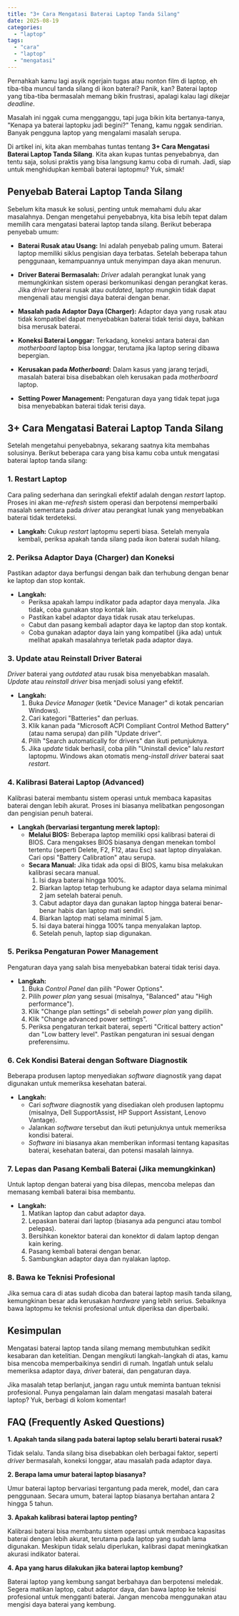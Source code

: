 ```yaml
---
title: "3+ Cara Mengatasi Baterai Laptop Tanda Silang"
date: 2025-08-19
categories: 
  - "laptop"
tags: 
  - "cara"
  - "laptop"
  - "mengatasi"
---
```


Pernahkah kamu lagi asyik ngerjain tugas atau nonton film di laptop, eh tiba-tiba muncul tanda silang di ikon baterai? Panik, kan? Baterai laptop yang tiba-tiba bermasalah memang bikin frustrasi, apalagi kalau lagi dikejar _deadline_.

Masalah ini nggak cuma mengganggu, tapi juga bikin kita bertanya-tanya, "Kenapa ya baterai laptopku jadi begini?" Tenang, kamu nggak sendirian. Banyak pengguna laptop yang mengalami masalah serupa.

Di artikel ini, kita akan membahas tuntas tentang **3+ Cara Mengatasi Baterai Laptop Tanda Silang**. Kita akan kupas tuntas penyebabnya, dan tentu saja, solusi praktis yang bisa langsung kamu coba di rumah. Jadi, siap untuk menghidupkan kembali baterai laptopmu? Yuk, simak!

## Penyebab Baterai Laptop Tanda Silang

Sebelum kita masuk ke solusi, penting untuk memahami dulu akar masalahnya. Dengan mengetahui penyebabnya, kita bisa lebih tepat dalam memilih cara mengatasi baterai laptop tanda silang. Berikut beberapa penyebab umum:

- **Baterai Rusak atau Usang:** Ini adalah penyebab paling umum. Baterai laptop memiliki siklus pengisian daya terbatas. Setelah beberapa tahun penggunaan, kemampuannya untuk menyimpan daya akan menurun.
    
- **Driver Baterai Bermasalah:** _Driver_ adalah perangkat lunak yang memungkinkan sistem operasi berkomunikasi dengan perangkat keras. Jika _driver_ baterai rusak atau _outdated_, laptop mungkin tidak dapat mengenali atau mengisi daya baterai dengan benar.
    
- **Masalah pada Adaptor Daya (Charger):** Adaptor daya yang rusak atau tidak kompatibel dapat menyebabkan baterai tidak terisi daya, bahkan bisa merusak baterai.
    
- **Koneksi Baterai Longgar:** Terkadang, koneksi antara baterai dan _motherboard_ laptop bisa longgar, terutama jika laptop sering dibawa bepergian.
    
- **Kerusakan pada _Motherboard_:** Dalam kasus yang jarang terjadi, masalah baterai bisa disebabkan oleh kerusakan pada _motherboard_ laptop.
    
- **Setting Power Management:** Pengaturan daya yang tidak tepat juga bisa menyebabkan baterai tidak terisi daya.
    

## 3+ Cara Mengatasi Baterai Laptop Tanda Silang

Setelah mengetahui penyebabnya, sekarang saatnya kita membahas solusinya. Berikut beberapa cara yang bisa kamu coba untuk mengatasi baterai laptop tanda silang:

### 1\. Restart Laptop

Cara paling sederhana dan seringkali efektif adalah dengan _restart_ laptop. Proses ini akan me-_refresh_ sistem operasi dan berpotensi memperbaiki masalah sementara pada _driver_ atau perangkat lunak yang menyebabkan baterai tidak terdeteksi.

- **Langkah:** Cukup _restart_ laptopmu seperti biasa. Setelah menyala kembali, periksa apakah tanda silang pada ikon baterai sudah hilang.

### 2\. Periksa Adaptor Daya (Charger) dan Koneksi

Pastikan adaptor daya berfungsi dengan baik dan terhubung dengan benar ke laptop dan stop kontak.

- **Langkah:**
    - Periksa apakah lampu indikator pada adaptor daya menyala. Jika tidak, coba gunakan stop kontak lain.
    - Pastikan kabel adaptor daya tidak rusak atau terkelupas.
    - Cabut dan pasang kembali adaptor daya ke laptop dan stop kontak.
    - Coba gunakan adaptor daya lain yang kompatibel (jika ada) untuk melihat apakah masalahnya terletak pada adaptor daya.

### 3\. Update atau Reinstall Driver Baterai

_Driver_ baterai yang _outdated_ atau rusak bisa menyebabkan masalah. _Update_ atau _reinstall driver_ bisa menjadi solusi yang efektif.

- **Langkah:**
    1. Buka _Device Manager_ (ketik "Device Manager" di kotak pencarian Windows).
    2. Cari kategori "Batteries" dan perluas.
    3. Klik kanan pada "Microsoft ACPI Compliant Control Method Battery" (atau nama serupa) dan pilih "Update driver".
    4. Pilih "Search automatically for drivers" dan ikuti petunjuknya.
    5. Jika _update_ tidak berhasil, coba pilih "Uninstall device" lalu _restart_ laptopmu. Windows akan otomatis meng-_install driver_ baterai saat _restart_.

### 4\. Kalibrasi Baterai Laptop (Advanced)

Kalibrasi baterai membantu sistem operasi untuk membaca kapasitas baterai dengan lebih akurat. Proses ini biasanya melibatkan pengosongan dan pengisian penuh baterai.

- **Langkah (bervariasi tergantung merek laptop):**
    - **Melalui BIOS:** Beberapa laptop memiliki opsi kalibrasi baterai di BIOS. Cara mengakses BIOS biasanya dengan menekan tombol tertentu (seperti Delete, F2, F12, atau Esc) saat laptop dinyalakan. Cari opsi "Battery Calibration" atau serupa.
    - **Secara Manual:** Jika tidak ada opsi di BIOS, kamu bisa melakukan kalibrasi secara manual.
        1. Isi daya baterai hingga 100%.
        2. Biarkan laptop tetap terhubung ke adaptor daya selama minimal 2 jam setelah baterai penuh.
        3. Cabut adaptor daya dan gunakan laptop hingga baterai benar-benar habis dan laptop mati sendiri.
        4. Biarkan laptop mati selama minimal 5 jam.
        5. Isi daya baterai hingga 100% tanpa menyalakan laptop.
        6. Setelah penuh, laptop siap digunakan.

### 5\. Periksa Pengaturan Power Management

Pengaturan daya yang salah bisa menyebabkan baterai tidak terisi daya.

- **Langkah:**
    1. Buka _Control Panel_ dan pilih "Power Options".
    2. Pilih _power plan_ yang sesuai (misalnya, "Balanced" atau "High performance").
    3. Klik "Change plan settings" di sebelah _power plan_ yang dipilih.
    4. Klik "Change advanced power settings".
    5. Periksa pengaturan terkait baterai, seperti "Critical battery action" dan "Low battery level". Pastikan pengaturan ini sesuai dengan preferensimu.

### 6\. Cek Kondisi Baterai dengan Software Diagnostik

Beberapa produsen laptop menyediakan _software_ diagnostik yang dapat digunakan untuk memeriksa kesehatan baterai.

- **Langkah:**
    - Cari _software_ diagnostik yang disediakan oleh produsen laptopmu (misalnya, Dell SupportAssist, HP Support Assistant, Lenovo Vantage).
    - Jalankan _software_ tersebut dan ikuti petunjuknya untuk memeriksa kondisi baterai.
    - _Software_ ini biasanya akan memberikan informasi tentang kapasitas baterai, kesehatan baterai, dan potensi masalah lainnya.

### 7\. Lepas dan Pasang Kembali Baterai (Jika memungkinkan)

Untuk laptop dengan baterai yang bisa dilepas, mencoba melepas dan memasang kembali baterai bisa membantu.

- **Langkah:**
    1. Matikan laptop dan cabut adaptor daya.
    2. Lepaskan baterai dari laptop (biasanya ada pengunci atau tombol pelepas).
    3. Bersihkan konektor baterai dan konektor di dalam laptop dengan kain kering.
    4. Pasang kembali baterai dengan benar.
    5. Sambungkan adaptor daya dan nyalakan laptop.

### 8\. Bawa ke Teknisi Profesional

Jika semua cara di atas sudah dicoba dan baterai laptop masih tanda silang, kemungkinan besar ada kerusakan _hardware_ yang lebih serius. Sebaiknya bawa laptopmu ke teknisi profesional untuk diperiksa dan diperbaiki.

## Kesimpulan

Mengatasi baterai laptop tanda silang memang membutuhkan sedikit kesabaran dan ketelitian. Dengan mengikuti langkah-langkah di atas, kamu bisa mencoba memperbaikinya sendiri di rumah. Ingatlah untuk selalu memeriksa adaptor daya, _driver_ baterai, dan pengaturan daya.

Jika masalah tetap berlanjut, jangan ragu untuk meminta bantuan teknisi profesional. Punya pengalaman lain dalam mengatasi masalah baterai laptop? Yuk, berbagi di kolom komentar!

## FAQ (Frequently Asked Questions)

**1\. Apakah tanda silang pada baterai laptop selalu berarti baterai rusak?**

Tidak selalu. Tanda silang bisa disebabkan oleh berbagai faktor, seperti _driver_ bermasalah, koneksi longgar, atau masalah pada adaptor daya.

**2\. Berapa lama umur baterai laptop biasanya?**

Umur baterai laptop bervariasi tergantung pada merek, model, dan cara penggunaan. Secara umum, baterai laptop biasanya bertahan antara 2 hingga 5 tahun.

**3\. Apakah kalibrasi baterai laptop penting?**

Kalibrasi baterai bisa membantu sistem operasi untuk membaca kapasitas baterai dengan lebih akurat, terutama pada laptop yang sudah lama digunakan. Meskipun tidak selalu diperlukan, kalibrasi dapat meningkatkan akurasi indikator baterai.

**4\. Apa yang harus dilakukan jika baterai laptop kembung?**

Baterai laptop yang kembung sangat berbahaya dan berpotensi meledak. Segera matikan laptop, cabut adaptor daya, dan bawa laptop ke teknisi profesional untuk mengganti baterai. Jangan mencoba menggunakan atau mengisi daya baterai yang kembung.
